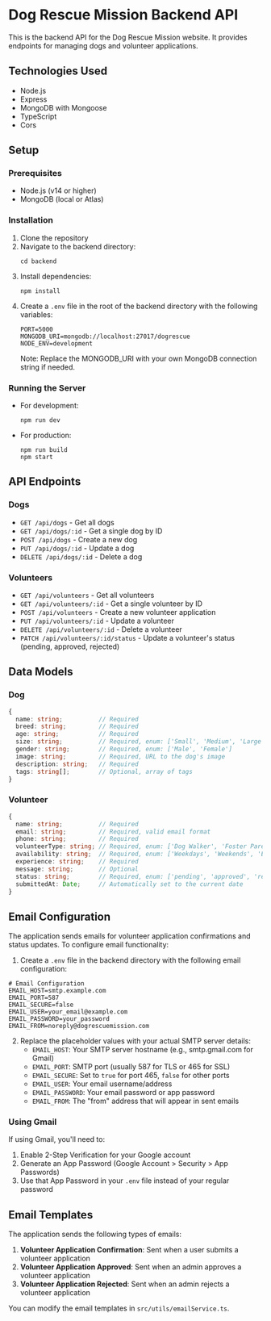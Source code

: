 # Dog Rescue Mission Backend API

This is the backend API for the Dog Rescue Mission website. It provides endpoints for managing dogs and volunteer applications.

## Technologies Used

- Node.js
- Express
- MongoDB with Mongoose
- TypeScript
- Cors

## Setup

### Prerequisites

- Node.js (v14 or higher)
- MongoDB (local or Atlas)

### Installation

1. Clone the repository
2. Navigate to the backend directory:
   ```
   cd backend
   ```
3. Install dependencies:
   ```
   npm install
   ```
4. Create a `.env` file in the root of the backend directory with the following variables:
   ```
   PORT=5000
   MONGODB_URI=mongodb://localhost:27017/dogrescue
   NODE_ENV=development
   ```
   Note: Replace the MONGODB_URI with your own MongoDB connection string if needed.

### Running the Server

- For development:
  ```
  npm run dev
  ```
- For production:
  ```
  npm run build
  npm start
  ```

## API Endpoints

### Dogs

- `GET /api/dogs` - Get all dogs
- `GET /api/dogs/:id` - Get a single dog by ID
- `POST /api/dogs` - Create a new dog
- `PUT /api/dogs/:id` - Update a dog
- `DELETE /api/dogs/:id` - Delete a dog

### Volunteers

- `GET /api/volunteers` - Get all volunteers
- `GET /api/volunteers/:id` - Get a single volunteer by ID
- `POST /api/volunteers` - Create a new volunteer application
- `PUT /api/volunteers/:id` - Update a volunteer
- `DELETE /api/volunteers/:id` - Delete a volunteer
- `PATCH /api/volunteers/:id/status` - Update a volunteer's status (pending, approved, rejected)

## Data Models

### Dog

```typescript
{
  name: string;          // Required
  breed: string;         // Required
  age: string;           // Required
  size: string;          // Required, enum: ['Small', 'Medium', 'Large']
  gender: string;        // Required, enum: ['Male', 'Female']
  image: string;         // Required, URL to the dog's image
  description: string;   // Required
  tags: string[];        // Optional, array of tags
}
```

### Volunteer

```typescript
{
  name: string;          // Required
  email: string;         // Required, valid email format
  phone: string;         // Required
  volunteerType: string; // Required, enum: ['Dog Walker', 'Foster Parent', 'Event Helper', 'Kennel Assistant', 'Other']
  availability: string;  // Required, enum: ['Weekdays', 'Weekends', 'Evenings', 'Mornings', 'Flexible']
  experience: string;    // Required
  message: string;       // Optional
  status: string;        // Required, enum: ['pending', 'approved', 'rejected'], default: 'pending'
  submittedAt: Date;     // Automatically set to the current date
}
```

## Email Configuration

The application sends emails for volunteer application confirmations and status updates. To configure email functionality:

1. Create a `.env` file in the backend directory with the following email configuration:

```
# Email Configuration
EMAIL_HOST=smtp.example.com
EMAIL_PORT=587
EMAIL_SECURE=false
EMAIL_USER=your_email@example.com
EMAIL_PASSWORD=your_password
EMAIL_FROM=noreply@dogrescuemission.com
```

2. Replace the placeholder values with your actual SMTP server details:
   - `EMAIL_HOST`: Your SMTP server hostname (e.g., smtp.gmail.com for Gmail)
   - `EMAIL_PORT`: SMTP port (usually 587 for TLS or 465 for SSL)
   - `EMAIL_SECURE`: Set to `true` for port 465, `false` for other ports
   - `EMAIL_USER`: Your email username/address
   - `EMAIL_PASSWORD`: Your email password or app password
   - `EMAIL_FROM`: The "from" address that will appear in sent emails

### Using Gmail

If using Gmail, you'll need to:
1. Enable 2-Step Verification for your Google account
2. Generate an App Password (Google Account > Security > App Passwords)
3. Use that App Password in your `.env` file instead of your regular password

## Email Templates

The application sends the following types of emails:

1. **Volunteer Application Confirmation**: Sent when a user submits a volunteer application
2. **Volunteer Application Approved**: Sent when an admin approves a volunteer application
3. **Volunteer Application Rejected**: Sent when an admin rejects a volunteer application

You can modify the email templates in `src/utils/emailService.ts`. 